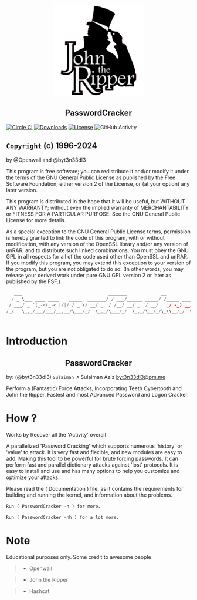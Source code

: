 <a href="https://github.com/byt3n33dl3/PasswordCracker"><p align="center">
<img width="250" height="250" src="/img/johntheripper.png">
</p></a>

<div align="center">
<h2>PasswordCracker</h2>
<p></div>

[![Circle CI](https://circleci.com/gh/openwall/john/tree/bleeding-jumbo.svg?style=shield)](https://circleci.com/gh/openwall/john/tree/bleeding-jumbo)
[![Downloads](https://img.shields.io/badge/Download-Windows%20-yellow.svg)](https://github.com/openwall/john-packages/releases)
[![License](https://img.shields.io/badge/License-GPL%20%2B-blue.svg)](https://github.com/openwall/john/blob/bleeding-jumbo/doc/LICENSE)
![GitHub Activity](https://img.shields.io/github/commit-activity/m/openwall/john?color=brown)

## `Copyright` (c) 1996-2024 

by @Openwall and @byt3n33dl3

This program is free software; you can redistribute it and/or modify
it under the terms of the GNU General Public License as published by
the Free Software Foundation; either version 2 of the License, or
(at your option) any later version.

This program is distributed in the hope that it will be useful,
but WITHOUT ANY WARRANTY; without even the implied warranty of
MERCHANTABILITY or FITNESS FOR A PARTICULAR PURPOSE.  See the
GNU General Public License for more details.

As a special exception to the GNU General Public License terms,
permission is hereby granted to link the code of this program, with or
without modification, with any version of the OpenSSL library and/or any
version of unRAR, and to distribute such linked combinations.  You must
obey the GNU GPL in all respects for all of the code used other than
OpenSSL and unRAR.  If you modify this program, you may extend this
exception to your version of the program, but you are not obligated to
do so.  (In other words, you may release your derived work under pure
GNU GPL version 2 or later as published by the FSF.)

```c
   ___                                 _______             __          
  / _ \___ ____ ____    _____  _______/ / ___/______ _____/ /_____ ____
 / ___/ _ `(_-<(_-< |/|/ / _ \/ __/ _  / /__/ __/ _ `/ __/  '_/ -_) __/
/_/   \_,_/___/___/__,__/\___/_/  \_,_/\___/_/  \_,_/\__/_/\_\\__/_/  v3.0 
                                                                       
```

# Introduction

<div align="center">
<h2>PasswordCracker</h2>
<p></div>

by: (@byt3n33dl3) `Sulaiman A`
Sulaiman Aziz [byt3n33dl3@pm.me](byt3n33dl3@proton.me)

Perform a (Fantastic) Force Attacks, Incorporating Teeth Cybertooth and John the Ripper. Fastest and most Advanced Password and Logon Cracker. 

# How ?

Works by Recover all the 'Activity' overall

A parallelized 'Password Cracking' which supports numerous 'history' or 'value' to attack. It is very fast and flexible, and new modules are easy to add. Making this tool to be powerful for brute forcing passwords. It can perform fast and parallel dictionary attacks against 'lost' protocols. It is easy to install and use and has many options to help you customize and optimize your attacks.

Please read the ( Documentation ) file, as it contains the requirements for building and running the kernel, and information about the problems.

```
Run ( PasswordCracker -h ) for more.
```
```
Run ( PasswordCracker -hh ) for a lot more.
```

# Note

Educational purposes only. Some credit to awesome people
>- Openwall

>- John the Ripper

>- Hashcat